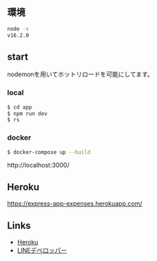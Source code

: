 ## 環境
```sh
node -v
v16.2.0
```

## start
nodemonを用いてホットリロードを可能にしてます。

### local
```sh
$ cd app
$ npm run dev
$ rs
```

### docker
```sh
$ docker-compose up --build
```

http://localhost:3000/


## Heroku
https://express-app-expenses.herokuapp.com/


## Links
- [Heroku](https://dashboard.heroku.com/)
- [LINEデベロッパー](https://developers.line.biz/)
